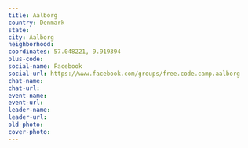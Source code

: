 ```yaml
---
title: Aalborg
country: Denmark
state: 
city: Aalborg
neighborhood: 
coordinates: 57.048221, 9.919394
plus-code:
social-name: Facebook
social-url: https://www.facebook.com/groups/free.code.camp.aalborg
chat-name:
chat-url:
event-name:
event-url:
leader-name:
leader-url:
old-photo: 
cover-photo:
---
```

